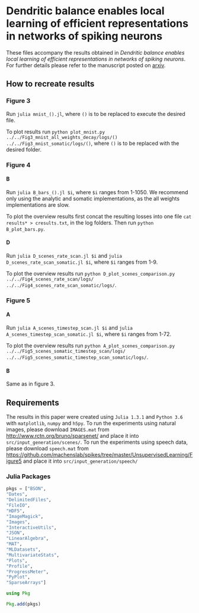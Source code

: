 # Dendritic balance enables local learning of efficient representations in networks of spiking neurons

These files accompany the results obtained in *Dendritic balance enables local learning of efficient representations in networks of spiking neurons*. For further details please refer to the manuscript posted on [arxiv](https://arxiv.org/abs/2010.12395).

## How to recreate results

### Figure 3

Run `julia mnist_().jl`, where `()` is to be replaced to execute the desired file.

To plot results run `python plot_mnist.py ../../Fig3_mnist_all_weights_decay/logs/() ../../Fig3_mnist_somatic/logs/()`, where `()` is to be replaced with the desired folder.

### Figure 4

#### B

Run `julia B_bars_().jl $i`, where `$i` ranges from 1-1050. We recommend only using the analytic and somatic implementations, as the all weights implementations are slow.

To plot the overview results first concat the resulting losses into one file `cat results* > cresults.txt`, in the log folders.
Then run `python B_plot_bars.py`.

#### D

Run `julia D_scenes_rate_scan.jl $i` and `julia D_scenes_rate_scan_somatic.jl $i`, where `$i` ranges from 1-9.

To plot the overview results run `python D_plot_scenes_comparison.py ../../Fig4_scenes_rate_scan/logs/ ../../Fig4_scenes_rate_scan_somatic/logs/`.

### Figure 5

#### A

Run `julia A_scenes_timestep_scan.jl $i` and `julia A_scenes_timestep_scan_somatic.jl $i`, where `$i` ranges from 1-72.

To plot the overview results run `python A_plot_scenes_comparison.py ../../Fig5_scenes_somatic_timestep_scan/logs/ ../../Fig5_scenes_somatic_timestep_scan_somatic/logs/`.

#### B

Same as in figure 3.


## Requirements

The results in this paper were created using `Julia 1.3.1` and `Python 3.6` with `matplotlib`, `numpy` and `h5py`.
To run the experiments using natural images, please download `IMAGES.mat` from http://www.rctn.org/bruno/sparsenet/ and place it into `src/input_generation/scenes/`.
To run the experiments using speech data, please download `speech.mat` from https://github.com/machenslab/spikes/tree/master/UnsupervisedLearning/Figure5 and place it into `src/input_generation/speech/`

### Julia Packages

```julia
pkgs = ["BSON",
"Dates",
"DelimitedFiles",
"FileIO",
"HDF5",
"ImageMagick",
"Images",
"InteractiveUtils",
"JSON",
"LinearAlgebra",
"MAT",
"MLDatasets",
"MultivariateStats",
"Plots",
"Profile",
"ProgressMeter",
"PyPlot",
"SparseArrays"]

using Pkg

Pkg.add(pkgs)
```
